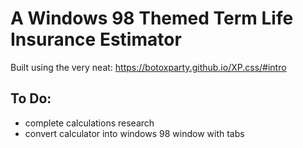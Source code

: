 # A Windows 98 Themed Term Life Insurance Estimator

Built using the very neat:
https://botoxparty.github.io/XP.css/#intro

## To Do:

- complete calculations research
- convert calculator into windows 98 window with tabs
